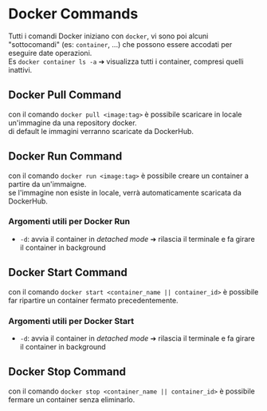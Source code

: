 # Docker Commands

Tutti i comandi Docker iniziano con `docker`, vi sono poi alcuni "sottocomandi" (es: `container`, ...) che possono essere accodati per eseguire date operazioni.  
Es `docker container ls -a` ➔ visualizza tutti i container, compresi quelli inattivi.  


## Docker Pull Command

con il comando `docker pull <image:tag>` è possibile scaricare in locale un'immagine da una repository docker.  
di default le immagini verranno scaricate da DockerHub.  

## Docker Run Command

con il comando `docker run <image:tag>` è possibile creare un container a partire da un'immaigne.  
se l'immagine non esiste in locale, verrà automaticamente scaricata da DockerHub.  

### Argomenti utili per Docker Run

- `-d`: avvia il container in *detached mode* ➔ rilascia il terminale e fa girare il container in background

## Docker Start Command

con il comando `docker start <container_name || container_id>` è possibile far ripartire un container fermato precedentemente.  

### Argomenti utili per Docker Start

- `-d`: avvia il container in *detached mode* ➔ rilascia il terminale e fa girare il container in background

## Docker Stop Command

con il comando `docker stop <container_name || container_id>` è possibile fermare un container senza eliminarlo.  
